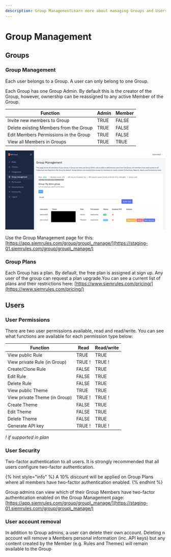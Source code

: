 ```yaml
---
description: Group ManagementLearn more about managing Groups and Users.
---
```


# Group Management

## Groups <a href="#groups" id="groups"></a>

### Group Management <a href="#group-management" id="group-management"></a>

Each user belongs to a Group. A user can only belong to one Group.

Each Group has one Group Admin. By default this is the creator of the Group, however, ownership can be reassigned to any active Member of the Group.

| Function                               | Admin | Member |
| -------------------------------------- | ----- | ------ |
| Invite new members to Group            | TRUE  | FALSE  |
| Delete existing Members from the Group | TRUE  | FALSE  |
| Edit Members Permissions in the Group  | TRUE  | FALSE  |
| View all Members in Groups             | TRUE  | TRUE   |

![SIEM Rules Group Management](../.gitbook/assets/siemrules-group-management.png)



Use the Group Management page for this: [https://app.siemrules.com/group/group\_manage/](https://staging-01.siemrules.com/group/group\_manage/)​

### Group Plans <a href="#group-plans" id="group-plans"></a>

Each Group has a plan. By default, the free plan is assigned at sign up. Any user of the group can request a plan upgrade.You can see a current list of plans and their restrictions here: [https://www.siemrules.com/pricing/](https://www.siemrules.com/pricing/)​

## Users <a href="#users" id="users"></a>

### User Permissions <a href="#user-permissions" id="user-permissions"></a>

There are two user permissions available, read and read/write. You can see what functions are available for each permission type below:

| Function                      | Read   | Read/write |
| ----------------------------- | ------ | ---------- |
| View public Rule              | TRUE   | TRUE       |
| View private Rule (in Group)  | TRUE ! | TRUE !     |
| Create/Clone Rule             | FALSE  | TRUE       |
| Edit Rule                     | FALSE  | TRUE       |
| Delete Rule                   | FALSE  | TRUE       |
| View public Theme             | TRUE   | TRUE       |
| View private Theme (in Group) | TRUE ! | TRUE !     |
| Create Theme                  | FALSE  | TRUE       |
| Edit Theme                    | FALSE  | TRUE       |
| Delete Theme                  | FALSE  | TRUE       |
| Generate API key              | TRUE ! | TRUE !     |

_! if supported in plan_

### User Security <a href="#user-security" id="user-security"></a>

Two-factor authentication to all users. It is strongly recommended that all users configure two-factor authentication.

{% hint style="info" %}
A 10% discount will be applied on Group Plans where all members have two-factor authentication enabled.
{% endhint %}

Group admins can view which of their Group Members have two-factor authentication enabled on the Group Management page: [https://app.siemrules.com/group/group\_manage/](https://staging-01.siemrules.com/group/group\_manage/)

### User account removal

​In addition to Group admins, a user can delete their own account. Deleting n account will remove a Members personal information (inc. API keys) but any content created by the Member (e.g. Rules and Themes) will remain available to the Group
